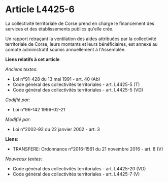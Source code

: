 # Article L4425-6

La collectivité territoriale de Corse prend en charge le financement des services et des établissements publics qu'elle crée.

Un rapport retraçant la ventilation des aides attribuées par la collectivité territoriale de Corse, leurs montants et leurs
bénéficiaires, est annexé au compte administratif soumis annuellement à l'Assemblée.

**Liens relatifs à cet article**

_Anciens textes_:

  - Loi n°91-428 du 13 mai 1991 - art. 40 (Ab)
  - Code général des collectivités territoriales - art. L4425-5 (T)
  - Code général des collectivités territoriales - art. L4425-5 (VD)

_Codifié par_:

  - Loi n°96-142 1996-02-21

_Modifié par_:

  - Loi n°2002-92 du 22 janvier 2002 - art. 3

**Liens**:

  - TRANSFERE: Ordonnance n°2016-1561 du 21 novembre 2016 - art. 8 (V)

_Nouveaux textes_:

  - Code général des collectivités territoriales - art. L4425-20 (VD)
  - Code général des collectivités territoriales - art. L4425-7 (V)
